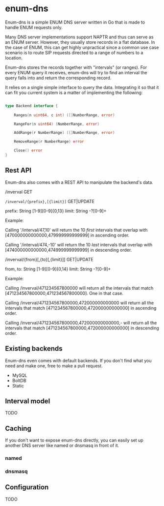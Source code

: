 # enum-dns

Enum-dns is a simple ENUM DNS server written in Go that is made to handle ENUM requests only.
 
Many DNS server implementations support NAPTR and thus can serve as an ENUM server. However, they usually store records in a flat database. In the case of ENUM, this can get highly unpractical since a common use case scenario is to route SIP requests directed to a range of numbers to a location.

Enum-dns stores the records together with "intervals" (or ranges). For every ENUM query it receives, enum-dns will try to find an interval the query falls into and return the corresponding record.
  
It relies on a single simple interface to query the data. Integrating it so that it can fit you current system is a matter of implementing the following: 
  
```go

type Backend interface {
	
	Ranges(n uint64, c int) ([]NumberRange, error)

	RangeFor(n uint64) (NumberRange, error)

	AddRange(r NumberRange) ([]NumberRange, error)

	RemoveRange(r NumberRange) error

	Close() error
}
```

## Rest API

Enum-dns also comes with a REST API to manipulate the backend's data. 

/inverval GET

`/inverval/{prefix},[{limit}]` GET|UPDATE

prefix: String [1-9][0-9]{0,13}
limit: String -?[0-9]+

Example: 

Calling '/interval/47,10' will return the 10 *first* intervals that overlap with [470000000000000,479999999999999] in ascending order.

Calling '/interval/474,-10' will return the 10 *last* intervals that overlap with [474000000000000,474999999999999] in descending order.

/inverval/{from}[,{to}[,{limit}]] GET|UPDATE

from, to: String [1-9][0-9]{0,14} 
limit: String -?[0-9]+

Example:

Calling /inverval/471234567800000 will return all the intervals that match [471234567800000,471234567800000]. One in that case.

Calling /inverval/471234567800000,472000000000000 will return all the intervals that match [471234567800000,472000000000000] in ascending order.

Calling /inverval/471234567800000,472000000000000,- will return all the intervals that match [471234567800000,472000000000000] in descending order.
 
## Existing backends

Enum-dns even comes with default backends. If you don't find what you need and make one, free to make a pull request.
 
* MySQL
* BoltDB
* Static

## Interval model

TODO  

## Caching

If you don't want to expose enum-dns directly, you can easily set up another DNS server like named or dnsmasq in front of it.  

### named

### dnsmasq

## Configuration

TODO